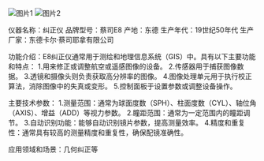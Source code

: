 ![图片1](https://github.com/user-attachments/assets/980b32b6-2f92-4eaf-91ac-62ddf0f40afc)
![图片2](https://github.com/user-attachments/assets/5f28c56d-14b4-44f4-8c95-45cdcedace8d)

仪器名称：纠正仪
品牌型号：蔡司E8
产地：东德
生产年代：19世纪50年代
生产厂家：东德卡尔·蔡司耶拿有限公司

功能介绍：E8纠正仪通常用于测绘和地理信息系统（GIS）中。具有以下主要功能和特点：
1.用来修正或调整航空或遥感图像的设备。
2.传感器用于捕获图像数据。
3.透镜和摄像头则负责获取高分辨率的图像。
4.图像处理单元用于执行校正算法，消除图像中的失真或变形。
5.控制面板于设置参数或调整设备操作。

主要技术参数：
1.测量范围：通常为球面度数（SPH）、柱面度数（CYL）、轴位角（AXIS）、增益（ADD）等视力参数。
2.瞳距范围：通常为一定范围内的瞳距调节。
3.自动识别功能：能够自动识别镜片参数，提高测量效率。
4.精度和重复性：通常具有较高的测量精度和重复性，确保配镜准确性。

应用领域和场景：几何纠正等